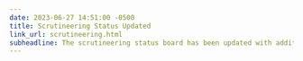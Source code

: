 ```yaml
---
date: 2023-06-27 14:51:00 -0500
title: Scrutineering Status Updated
link_url: scrutineering.html
subheadline: The scrutineering status board has been updated with additional team progress.
---
```


